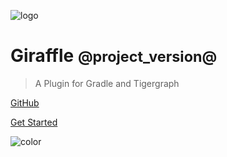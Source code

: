 ![logo](_media/giraffle-v2padded.png)

# Giraffle <small>@project_version@</small>

> A Plugin for Gradle and Tigergraph

[GitHub](https://github.com/Optum/giraffle)

[Get Started](getting_started.md)

![color](#ffffff)
